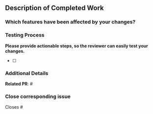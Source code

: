 ## Description of Completed Work
<!-----provide description----->


### Which features have been affected by your changes?
<!-----provide affected features----->


### Testing Process
**Please provide actionable steps, so the reviewer can easily test your changes.**
- [ ] <item one>


### Additional Details
**Related PR**: #


### Close corresponding issue
Closes #
